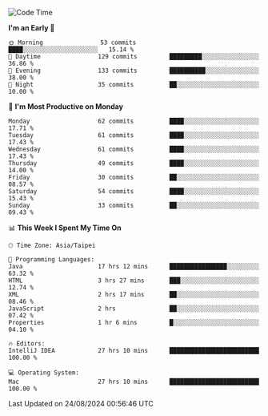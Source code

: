 <!--START_SECTION:waka-->
![Code Time](http://img.shields.io/badge/Code%20Time-1%2C288%20hrs%2034%20mins-blue)

**I'm an Early 🐤** 

```text
🌞 Morning                53 commits          ████░░░░░░░░░░░░░░░░░░░░░   15.14 % 
🌆 Daytime                129 commits         █████████░░░░░░░░░░░░░░░░   36.86 % 
🌃 Evening                133 commits         ██████████░░░░░░░░░░░░░░░   38.00 % 
🌙 Night                  35 commits          ██░░░░░░░░░░░░░░░░░░░░░░░   10.00 % 
```
📅 **I'm Most Productive on Monday** 

```text
Monday                   62 commits          ████░░░░░░░░░░░░░░░░░░░░░   17.71 % 
Tuesday                  61 commits          ████░░░░░░░░░░░░░░░░░░░░░   17.43 % 
Wednesday                61 commits          ████░░░░░░░░░░░░░░░░░░░░░   17.43 % 
Thursday                 49 commits          ████░░░░░░░░░░░░░░░░░░░░░   14.00 % 
Friday                   30 commits          ██░░░░░░░░░░░░░░░░░░░░░░░   08.57 % 
Saturday                 54 commits          ████░░░░░░░░░░░░░░░░░░░░░   15.43 % 
Sunday                   33 commits          ██░░░░░░░░░░░░░░░░░░░░░░░   09.43 % 
```


📊 **This Week I Spent My Time On** 

```text
🕑︎ Time Zone: Asia/Taipei

💬 Programming Languages: 
Java                     17 hrs 12 mins      ████████████████░░░░░░░░░   63.32 % 
HTML                     3 hrs 27 mins       ███░░░░░░░░░░░░░░░░░░░░░░   12.74 % 
XML                      2 hrs 17 mins       ██░░░░░░░░░░░░░░░░░░░░░░░   08.46 % 
JavaScript               2 hrs               ██░░░░░░░░░░░░░░░░░░░░░░░   07.42 % 
Properties               1 hr 6 mins         █░░░░░░░░░░░░░░░░░░░░░░░░   04.10 % 

🔥 Editors: 
IntelliJ IDEA            27 hrs 10 mins      █████████████████████████   100.00 % 

💻 Operating System: 
Mac                      27 hrs 10 mins      █████████████████████████   100.00 % 
```


 Last Updated on 24/08/2024 00:56:46 UTC
<!--END_SECTION:waka-->
